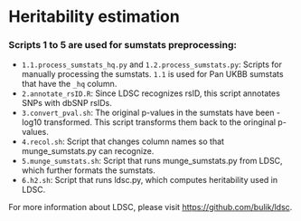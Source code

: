 # Heritability estimation

### Scripts 1 to 5 are used for sumstats preprocessing:

- `1.1.process_sumstats_hq.py` and `1.2.process_sumstats.py`: Scripts for manually processing the sumstats. `1.1` is used for Pan UKBB sumstats that have the `_hq` column.
- `2.annotate_rsID.R`: Since LDSC recognizes rsID, this script annotates SNPs with dbSNP rsIDs.
- `3.convert_pval.sh`: The original p-values in the sumstats have been -log10 transformed. This script transforms them back to the oringinal p-values.
- `4.recol.sh`: Script that changes column names so that munge_sumstats.py can recognize.
- `5.munge_sumstats.sh`: Script that runs munge_sumstats.py from LDSC, which further formats the sumstats.
- `6.h2.sh`: Script that runs ldsc.py, which computes heritability used in LDSC.

For more information about LDSC, please visit https://github.com/bulik/ldsc.
  

